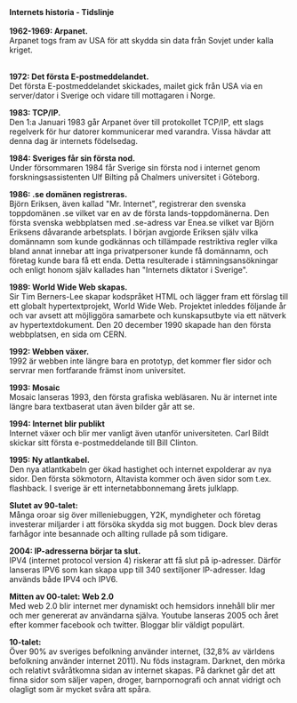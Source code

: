 <html> 
<b>Internets historia - Tidslinje</b>
<br><br>
<b>1962-1969: Arpanet.</b><br> 
Arpanet togs fram av USA för att skydda sin data från Sovjet under kalla kriget.<br><br>

<b>1972: Det första E-postmeddelandet.</b><br> 
Det första E-postmeddelandet skickades, mailet gick från USA via en server/dator i Sverige och vidare till mottagaren i Norge.

<b>1983: TCP/IP.</b> <br>
Den 1:a Januari 1983 går Arpanet över till protokollet TCP/IP, ett slags regelverk för hur datorer kommunicerar med varandra. Vissa hävdar att denna dag är internets födelsedag.

<b>1984: Sveriges får sin första nod.</b><br>
Under försommaren 1984 får Sverige sin första nod i internet genom forskningsassistenten Ulf Bilting på Chalmers universitet i Göteborg.

<b>1986: .se domänen registreras.</b><br>
Björn Eriksen, även kallad "Mr. Internet", registrerar den svenska toppdomänen .se vilket var en av de första lands-toppdomänerna. Den första svenska webbplatsen med .se-adress var Enea.se vilket var Björn Eriksens dåvarande arbetsplats. I början avgjorde Eriksen själv vilka domännamn som kunde godkännas och tillämpade restriktiva regler vilka bland annat innebar att inga privatpersoner kunde få domännamn, och företag kunde bara få ett enda. Detta resulterade i stämningsansökningar och enligt honom själv kallades han "Internets diktator i Sverige".

<b>1989: World Wide Web skapas.</b><br>
Sir Tim Berners-Lee skapar kodspråket HTML och lägger fram ett förslag till ett globalt hypertextprojekt, World Wide Web. Projektet inleddes följande år och var avsett att möjliggöra samarbete och kunskapsutbyte via ett nätverk av hypertextdokument. Den 20 december 1990 skapade han den första webbplatsen, en sida om CERN.

<b>1992: Webben växer.</b> <br>
1992 är webben inte längre bara en prototyp, det kommer fler sidor och servrar men fortfarande främst inom universitet.

<b>1993: Mosaic</b><br> 
Mosaic lanseras 1993, den första grafiska webläsaren. Nu är internet inte längre bara textbaserat utan även bilder går att se.

<b>1994: Internet blir publikt</b><br>
Internet växer och blir mer vanligt även utanför universiteten. Carl Bildt skickar sitt första e-postmeddelande till Bill Clinton.

<b>1995: Ny atlantkabel.</b><br>
Den nya atlantkabeln ger ökad hastighet och internet expolderar av nya sidor. Den första sökmotorn, Altavista kommer och även sidor som t.ex. flashback. I sverige är ett internetabbonnemang årets julklapp.

<b>Slutet av 90-talet:</b><br>
Många oroar sig över milleniebuggen, Y2K, myndigheter och företag investerar miljarder i att försöka skydda sig mot buggen. Dock blev deras farhågor inte besannade och allting rullade på som tidigare.

<b>2004: IP-adresserna börjar ta slut.</b> <br>
IPV4 (internet protocol version 4) riskerar att få slut på ip-adresser. Därför lanseras IPV6 som kan skapa upp till 340 sextiljoner IP-adresser. Idag används både IPV4 och IPV6.

<b>Mitten av 00-talet: Web 2.0</b><br>
Med web 2.0 blir internet mer dynamiskt och hemsidors innehåll blir mer och mer genererat av användarna själva. Youtube lanseras 2005 och året efter kommer facebook och twitter. Bloggar blir väldigt populärt.

<b>10-talet:</b><br>
Över 90% av sveriges befolkning använder internet, (32,8% av världens befolkning använder internet 2011). Nu föds instagram. Darknet, den mörka och relativt svåråtkomna sidan av internet skapas. På darknet går det att finna sidor som säljer vapen, droger, barnpornografi och annat vidrigt och olagligt som är mycket svåra att spåra.
</html>
